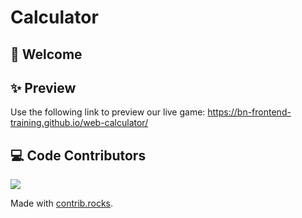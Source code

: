 # Calculator

## 🚀 Welcome

## ✨ Preview
Use the following link to preview our live game: https://bn-frontend-training.github.io/web-calculator/

## 💻 Code Contributors
<a href="https://github.com/BN-Frontend-Training/web-calculator/graphs/contributors">
  <img src="https://contrib.rocks/image?repo=BN-Frontend-Training/web-calculator" />
</a>

Made with [contrib.rocks](https://contrib.rocks).
